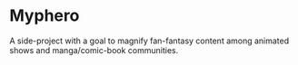 # Myphero
A side-project with a goal to magnify fan-fantasy content among animated shows and manga/comic-book communities.
